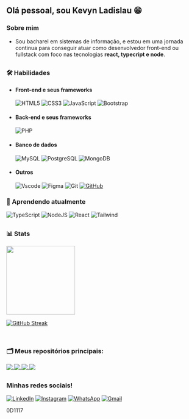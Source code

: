 ## Olá pessoal, sou Kevyn Ladislau 😁

### Sobre mim
- Sou bacharel em sistemas de informação, e estou em uma jornada continua para conseguir atuar como desenvolvedor front-end ou fullstack com foco nas tecnologias **react, typecript e node**.
##

### 🛠️ Habilidades

- #### Front-end e seus frameworks
  ![HTML5](https://img.shields.io/badge/HTML5-0D1117?style=for-the-badge&logo=html5&logoColor=orange)
  ![CSS3](https://img.shields.io/badge/CSS3-0D1117?style=for-the-badge&logo=css3&logoColor=blue)
  ![JavaScript](https://img.shields.io/badge/JavaScript-0D1117?style=for-the-badge&logo=javascript&logoColor=F7DF1E)
  ![Bootstrap](https://img.shields.io/badge/-boostrap-0D1117?style=for-the-badge&logo=bootstrap&labelColor=0D1117)

- #### Back-end e seus frameworks
  ![PHP](https://img.shields.io/badge/PHP-0D1117?style=for-the-badge&logo=php&logoColor=777BB4)

- #### Banco de dados
  ![MySQL](https://img.shields.io/badge/MySQL-0D1117?style=for-the-badge&logo=mysql&logoColor=white)
  ![PostgreSQL](https://img.shields.io/badge/PostgreSQL-0D1117?style=for-the-badge&logo=postgresql)
  ![MongoDB](https://img.shields.io/badge/MongoDB-0D1117?style=for-the-badge&logo=mongodb&logoColor=%234ea94b.svg)
  
- #### Outros
  ![Vscode](https://img.shields.io/badge/Vscode-0D1117?style=for-the-badge&logo=visual-studio-code&logoColor=007ACC)
  ![Figma](https://img.shields.io/badge/Figma-0D1117?style=for-the-badge&logo=figma&logoColor=figma)
  ![Git](https://img.shields.io/badge/GIT-0D1117?style=for-the-badge&logo=git&logoColor=E44C30)
  [![GitHub](https://img.shields.io/badge/GitHub-0D1117?style=for-the-badge&logo=github&logoColor=white)](https://github.com/kevynfirst)


### 🌱 Aprendendo atualmente
  ![TypeScript](https://img.shields.io/badge/TypeScript-007ACC?style=for-the-badge&logo=typescript&logoColor=white)
  ![NodeJS](https://img.shields.io/badge/node.js-6DA55F?style=for-the-badge&logo=node.js&logoColor=white)
  ![React](https://img.shields.io/badge/React-20232A?style=for-the-badge&logo=react&logoColor=61DAFB)
  ![Tailwind](https://img.shields.io/badge/tailwindcss-%2338B2AC.svg?style=for-the-badge&logo=tailwind-css&logoColor=white)
##

### 📊 Stats
  
<img height="180em" src="https://github-readme-stats.vercel.app/api/top-langs/?username=kevynfirst&layout=compact&langs_count=6&theme=dark"/>

[![GitHub Streak](https://streak-stats.demolab.com/?user=kevynfirst&theme=rising-sun&background=151515&border=FFF&dates=e38a44)](https://git.io/streak-stats)

<br>

### 🗂️ Meus repositórios principais:
<a href="https://github.com/kevynfirst/rpg-fichas-gerador">
  <img align="center" src="https://github-readme-stats.vercel.app/api/pin/?username=kevynfirst&repo=rpg-fichas-gerador&&theme=dark" />
</a>
<a href="https://github.com/kevynfirst/site-curriculo">
  <img align="center" src="https://github-readme-stats.vercel.app/api/pin/?username=kevynfirst&repo=site-curriculo&&theme=dark" />
</a>
<a href="https://github.com/kevynfirst/quiz">
  <img align="center" src="https://github-readme-stats.vercel.app/api/pin/?username=kevynfirst&repo=quiz&&theme=dark" />
</a>
<a href="https://github.com/kevynfirst/sistema-werpsystem">
  <img align="center" src="https://github-readme-stats.vercel.app/api/pin/?username=kevynfirst&repo=sistema-werpsystem&&theme=dark" />
</a>

##

### Minhas redes sociais!
[![LinkedIn](https://img.shields.io/badge/LinkedIn-0D1117?style=for-the-badge&logo=linkedin&logoColor=0077B5)](https://www.linkedin.com/in/kevynfirst)
[![Instagram](https://img.shields.io/badge/-Instagram-%23E4405F?style=for-the-badge&logo=instagram&logoColor=white)](https://instagram.com/kevynfirst)
[![WhatsApp](https://img.shields.io/badge/WhatsApp-25D366?style=for-the-badge&logo=whatsapp&logoColor=white)](https://wa.me/+5511999364636)
[![Gmail](https://img.shields.io/badge/Gmail-333333?style=for-the-badge&logo=gmail&logoColor=red)](mailto:SEUGMAIL)

0D1117
